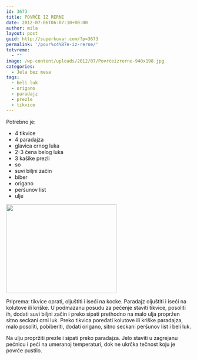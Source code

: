 ```yaml
---
id: 3673
title: POVRĆE IZ RERNE
date: 2012-07-06T06:07:10+00:00
author: mila
layout: post
guid: http://superkuvar.com/?p=3673
permalink: '/povr%c4%87e-iz-rerne/'
totvreme:
  - ""
image: /wp-content/uploads/2012/07/Povrćeizrerne-940x198.jpg
categories:
  - Jela bez mesa
tags:
  - beli luk
  - origano
  - paradajz
  - prezle
  - tikvice
---
```

Potrebno je:

  * 4 tikvice
  * 4 paradajza
  * glavica crnog luka
  * 2-3 čena belog luka
  * 3 kašike prezli
  * so
  * suvi biljni začin
  * biber
  * origano
  * peršunov list
  * ulje

<img class="alignnone size-medium wp-image-3674" title="Povrćeizrerne" src="//superkuvar.com/wp-content/uploads/2012/07/Povr%C4%87eizrerne-e1341554603252-300x241.jpg" alt="" width="300" height="241" /> 

Priprema: tikvice oprati, oljuštiti i iseći na kocke. Paradajz oljuštiti i iseći na kolutove ili kriške. U podmazanu posudu za pečenje staviti tikvice, posoliti ih, dodati suvi biljni začin i preko sipati prethodno na malo ulja propržen sitno seckani crni luk. Preko tikvica poređati kolutove ili kriške paradajza, malo posoliti, pobiberiti, dodati origano, sitno seckani peršunov list i beli luk.

Na ulju propržiti prezle i sipati preko paradajza. Jelo staviti u zagrejanu pećnicu i peći na umeranoj temperaturi, dok ne ukrčka tečnost koju je povrće pustilo.